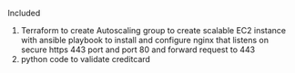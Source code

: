 Included

1. Terraform to create Autoscaling group to create scalable EC2 instance with ansible playbook to install and configure nginx that listens on secure https 443 port and port 80 and forward request to 443
2. python code to validate creditcard
